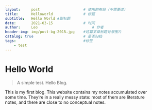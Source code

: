 ```yaml
---
layout:     post   				    # 使用的布局（不需要改）
title:      Helloworld 				# 标题 
subtitle:   Hello World #副标题
date:       2021-03-15 				# 时间
author:     Leo 						# 作者
header-img: img/post-bg-2015.jpg 	#这篇文章标题背景图片
catalog: true 						# 是否归档
tags:								#标签
    - test
---
```


# Hello World
>A simple test. Hello Blog.

This is my first blog. This website contains my notes accumulated over some time. They’re in a really messy state: most of them are literature notes, and there are close to no conceptual notes.

